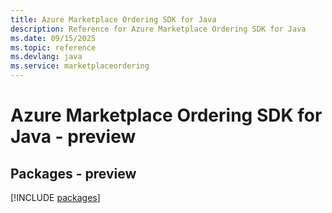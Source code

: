 ```yaml
---
title: Azure Marketplace Ordering SDK for Java
description: Reference for Azure Marketplace Ordering SDK for Java
ms.date: 09/15/2025
ms.topic: reference
ms.devlang: java
ms.service: marketplaceordering
---
```

# Azure Marketplace Ordering SDK for Java - preview
## Packages - preview
[!INCLUDE [packages](marketplace-ordering-index.md)]